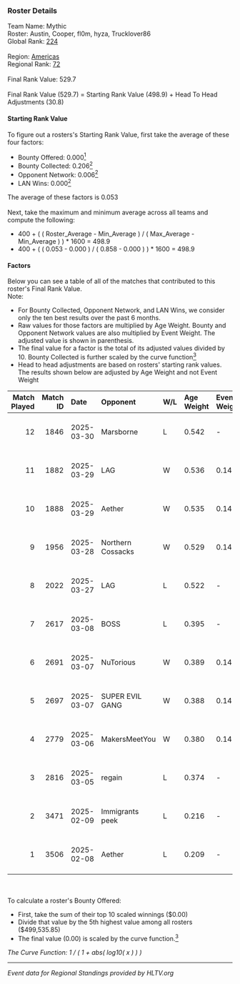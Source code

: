 ### Roster Details<br />
Team Name: Mythic<br />
Roster: Austin, Cooper, fl0m, hyza, Trucklover86<br />
Global Rank: [224](../../standings_global_2025_07_07.md)<br />
<br />
Region: [Americas]( ../../standings_americas_2025_07_07.md)<br />
Regional Rank: [72]( ../../standings_americas_2025_07_07.md)<br />
<br />
Final Rank Value:  529.7<br />
<br />
Final Rank Value (529.7) = Starting Rank Value (498.9) + Head To Head Adjustments (30.8)<br />

#### Starting Rank Value<br />
To figure out a rosters's Starting Rank Value, first take the average of these four factors:<br />
- Bounty Offered: 0.000[<sup>1</sup>](#table2)
- Bounty Collected: 0.206[<sup>2</sup>](#table1)
- Opponent Network: 0.006[<sup>2</sup>](#table1)
- LAN Wins: 0.000[<sup>2</sup>](#table1)

The average of these factors is 0.053<br />
<br />
Next, take the maximum and minimum average across all teams and compute the following:<br />
- 400 + ( ( Roster_Average - Min_Average ) / ( Max_Average - Min_Average ) ) * 1600 = 498.9
- 400 + ( ( 0.053 - 0.000 ) / ( 0.858 - 0.000 ) ) * 1600 = 498.9


#### Factors<br />
Below you can see a table of all of the matches that contributed to this roster's Final Rank Value.<br />
Note:<br />

- For Bounty Collected, Opponent Network, and LAN Wins, we consider only the ten best results over the past 6 months.
- Raw values for those factors are multiplied by Age Weight. Bounty and Opponent Network values are also multiplied by Event Weight. The adjusted value is shown in parenthesis.
- The final value for a factor is the total of its adjusted values divided by 10. Bounty Collected is further scaled by the curve function[<sup>3</sup>](#curveFunction)
- Head to head adjustments are based on rosters' starting rank values. The results shown below are adjusted by Age Weight and not Event Weight
<span id="table1"></span><br />


| Match Played | Match ID | Date       | Opponent          | W/L | Age Weight | Event Weight | Bounty Collected | Opponent Network | LAN Wins  | H2H Adj. | Roster                                   |
| -: | -: | :- | :- | :- | :- | :- | :- | :- | :- | -: | :- |
|           12 |     1846 | 2025-03-30 | Marsborne         | L   | 0.542      | -            | -                | -                | -         |    -2.86 | Austin, Cooper, fl0m, hyza, Trucklover86 |
|           11 |     1882 | 2025-03-29 | LAG               | W   | 0.536      | 0.143        | 0.015 (0.001)    | 0.456 (0.035)    | 0 (0.000) |    13.60 | Austin, Cooper, fl0m, hyza, Trucklover86 |
|           10 |     1888 | 2025-03-29 | Aether            | W   | 0.535      | 0.143        | 0.002 (0.000)    | 0.346 (0.026)    | 0 (0.000) |    11.87 | Austin, Cooper, fl0m, hyza, Trucklover86 |
|            9 |     1956 | 2025-03-28 | Northern Cossacks | W   | 0.529      | 0.143        | 0.000 (0.000)    | 0.000 (0.000)    | 0 (0.000) |     5.95 | Austin, Cooper, fl0m, hyza, Trucklover86 |
|            8 |     2022 | 2025-03-27 | LAG               | L   | 0.522      | -            | -                | -                | -         |    -2.87 | Austin, Cooper, fl0m, hyza, Trucklover86 |
|            7 |     2617 | 2025-03-08 | BOSS              | L   | 0.395      | -            | -                | -                | -         |    -0.94 | Austin, Cooper, fl0m, hyza, Trucklover86 |
|            6 |     2691 | 2025-03-07 | NuTorious         | W   | 0.389      | 0.143        | 0.000 (0.000)    | 0.034 (0.002)    | 0 (0.000) |     5.80 | Austin, Cooper, fl0m, hyza, Trucklover86 |
|            5 |     2697 | 2025-03-07 | SUPER EVIL GANG   | W   | 0.388      | 0.143        | 0.002 (0.000)    | 0.000 (0.000)    | 0 (0.000) |     6.54 | Austin, Cooper, fl0m, hyza, Trucklover86 |
|            4 |     2779 | 2025-03-06 | MakersMeetYou     | W   | 0.380      | 0.143        | 0.000 (0.000)    | 0.000 (0.000)    | 0 (0.000) |     4.51 | Austin, Cooper, fl0m, hyza, Trucklover86 |
|            3 |     2816 | 2025-03-05 | regain            | L   | 0.374      | -            | -                | -                | -         |    -5.52 | Austin, Cooper, fl0m, hyza, Trucklover86 |
|            2 |     3471 | 2025-02-09 | Immigrants peek   | L   | 0.216      | -            | -                | -                | -         |    -3.47 | Austin, Cooper, fl0m, hyza, Trucklover86 |
|            1 |     3506 | 2025-02-08 | Aether            | L   | 0.209      | -            | -                | -                | -         |    -1.83 | Austin, Cooper, fl0m, hyza, Trucklover86 |

<br />
<span id="table2"></span><br />
To calculate a roster's Bounty Offered:<br />

- First, take the sum of their top 10 scaled winnings ($0.00)
- Divide that value by the 5th highest value among all rosters ($499,535.85)
- The final value (0.00) is scaled by the curve function.[<sup>3</sup>](#curveFunction)

<span id="curveFunction"></span>_The Curve Function: 1 / ( 1 + abs( log10( x ) ) )_<br />

---
_Event data for Regional Standings provided by HLTV.org_<br />
